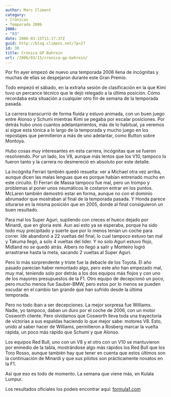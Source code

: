 ```yaml
---
author: Marc Climent
category:
- Crónicas
- Temporada 2006
2006:
- "03"
date: 2006-03-15T11:17:37Z
guid: http://blog.climens.net/?p=27
id: 30
title: Crónica GP Bahrein
url: /2006/03/15/cronica-gp-bahrein/
---
```


Por fin ayer empezó de nuevo una temporada 2006 llena de incógnitas y muchas de ellas se despejaron durante este Gran Premio.

Todo empezó el sábado, en la extraña sesión de clasificación en la que Kimi tuvo un percance técnico que le dejó relegado a la última posición. Cómo recordaba esta situación a cualquier otro fin de semana de la temporada pasada.

La carrera transcurrió de forma fluida y estuvo animada, con un buen juego entre Alonso y Schumi mientras Kimi se pegaba por escalar posiciones. Por detrás hubo unos cuantos adelantamientos, más de lo habitual, ya veremos si sigue esta tónica a lo largo de la temporada y mucho juego en los repostajes que permitieron a más de uno adelantar, como Button sobre Montoya.

Hubo cosas muy interesantes en esta carrera, incógnitas que se fueron resolviendo. Por un lado, los V8, aunque más lentos que los V10, tampoco lo fueron tanto y la carrera no desmereció en absoluto por este detalle.

La incógnita Ferrari también quedó resuelta: ver a Michael otra vez arriba, aunque dicen las malas lenguas que es porque habían entrenado mucho en este circuito. El Ferrari de Massa tampoco fue mal, pero un trompo y problemas al poner unos neumáticos le costaron entrar en los puntos. McLaren también demostró estar en forma, aunque no con el dominio abrumador que mostraban al final de la temporada pasada. Y Honda parece siturarse en la misma posición que en 2005, donde al final consiguieron un buen resultado.
  
Para mal los Super Aguri, supliendo con creces el hueco dejado por Minardi, que en gloria esté. Aun así esto ya se esperaba, porque ha sido todo muy precipitado y suerte que por lo menos tenían un coche para correr. Ide abandonó a 22 vueltas del final, lo cual tampoco estuvo tan mal y Takuma llegó, a solo 4 vueltas del líder. Y no solo Aguri estuvo flojo, Midland no se quedó atrás. Albers no llegó a salir y Monteiro logró arrastrarse hasta la meta, sacando 2 vueltas al Super Aguri.

Pero lo más sorprendente y triste fue la debacle de los Toyota. El año pasado parecían haber remontado algo, pero este año han empezado mal, muy mal, teniendo solo por detrás a los dos equipos más flojos y con uno de los mayores presupuestos de la F1. Otro equipo de decepcionó un poco, pero mucho menos fue Sauber-BMW, pero estos por lo menos se pueden escudar en el cambio tan grande que han sufrido desde la última temporada.

Pero no todo iban a ser decepciones. La mejor sorpresa fue Williams. Nadie, yo tampoco, daban un duro por el coche de 2006, con un motor Cosworth cliente. Pero olvidamos que Cosworth lleva toda una trayectoria de victorias a sus espaldas haciendo lo que mejor sabe: motores V8. Esto, unido al saber hacer de Williams, permitieron a Rosberg marcar la vuelta rápida, un poco más rápido que Schumi y que Alonso.

Los equipos Red Bull, uno con un V8 y el otro con un V10 se mantuvieron por enmedio de la tabla, mostrándose algo más rápidos los Red Bull que los Toro Rosso, aunque también hay que tener en cuenta que estos últimos son la continuación de Minardi y que sus pilotos son prácticamente novatos en la F1.

Así que eso es todo de momento. La semana que viene más, en Kulala Lumpur.

Los resultados oficiales los podeis encontrar aquí: [formula1.com](http://www.formula1.com/results/season/2006/751/ "Sitio Oficial")